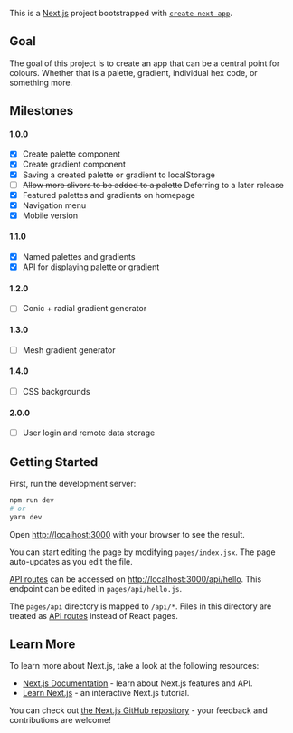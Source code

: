This is a [Next.js](https://nextjs.org/) project bootstrapped with [`create-next-app`](https://github.com/vercel/next.js/tree/canary/packages/create-next-app).

## Goal
The goal of this project is to create an app that can be a central point for colours. Whether that is a palette, gradient, individual hex code, or something more.

## Milestones
#### 1.0.0
- [x] Create palette component
- [x] Create gradient component
- [x] Saving a created palette or gradient to localStorage
- [ ] ~~Allow more slivers to be added to a palette~~ Deferring to a later release
- [x] Featured palettes and gradients on homepage
- [x] Navigation menu
- [x] Mobile version
#### 1.1.0
- [x] Named palettes and gradients
- [x] API for displaying palette or gradient
 #### 1.2.0
- [ ] Conic + radial gradient generator
#### 1.3.0
- [ ] Mesh gradient generator
#### 1.4.0
- [ ] CSS backgrounds
#### 2.0.0
- [ ] User login and remote data storage

## Getting Started

First, run the development server:

```bash
npm run dev
# or
yarn dev
```

Open [http://localhost:3000](http://localhost:3000) with your browser to see the result.

You can start editing the page by modifying `pages/index.jsx`. The page auto-updates as you edit the file.

[API routes](https://nextjs.org/docs/api-routes/introduction) can be accessed on [http://localhost:3000/api/hello](http://localhost:3000/api/hello). This endpoint can be edited in `pages/api/hello.js`.

The `pages/api` directory is mapped to `/api/*`. Files in this directory are treated as [API routes](https://nextjs.org/docs/api-routes/introduction) instead of React pages.

## Learn More

To learn more about Next.js, take a look at the following resources:

- [Next.js Documentation](https://nextjs.org/docs) - learn about Next.js features and API.
- [Learn Next.js](https://nextjs.org/learn) - an interactive Next.js tutorial.

You can check out [the Next.js GitHub repository](https://github.com/vercel/next.js/) - your feedback and contributions are welcome!
